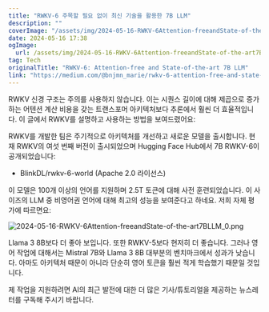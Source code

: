 ```yaml
---
title: "RWKV-6 주목할 필요 없이 최신 기술을 활용한 7B LLM"
description: ""
coverImage: "/assets/img/2024-05-16-RWKV-6Attention-freeandState-of-the-art7BLLM_0.png"
date: 2024-05-16 17:38
ogImage: 
  url: /assets/img/2024-05-16-RWKV-6Attention-freeandState-of-the-art7BLLM_0.png
tag: Tech
originalTitle: "RWKV-6: Attention-free and State-of-the-art 7B LLM"
link: "https://medium.com/@bnjmn_marie/rwkv-6-attention-free-and-state-of-the-art-7b-llm-320720df3c8c"
---
```



RWKV 신경 구조는 주의를 사용하지 않습니다. 이는 시퀀스 길이에 대해 제곱으로 증가하는 어텐션 계산 비용을 갖는 트랜스포머 아키텍처보다 추론에서 훨씬 더 효율적입니다. 이 글에서 RWKV를 설명하고 사용하는 방법을 보여드렸어요:

RWKV를 개발한 팀은 주기적으로 아키텍처를 개선하고 새로운 모델을 출시합니다. 현재 RWKV의 여섯 번째 버전이 출시되었으며 Hugging Face Hub에서 7B RWKV-6이 공개되었습니다:

- BlinkDL/rwkv-6-world (Apache 2.0 라이선스)

이 모델은 100개 이상의 언어를 지원하며 2.5T 토큰에 대해 사전 훈련되었습니다. 이 사이즈의 LLM 중 비영어권 언어에 대해 최고의 성능을 보여준다고 하네요. 저희 자체 평가에 따르면요:

<div class="content-ad"></div>

![2024-05-16-RWKV-6Attention-freeandState-of-the-art7BLLM_0.png](/assets/img/2024-05-16-RWKV-6Attention-freeandState-of-the-art7BLLM_0.png)

Llama 3 8B보다 더 좋아 보입니다. 또한 RWKV-5보다 현저히 더 좋습니다. 그러나 영어 작업에 대해서는 Mistral 7B와 Llama 3 8B 대부분의 벤치마크에서 성과가 낮습니다. 아마도 아키텍처 때문이 아니라 단순히 영어 토큰을 훨씬 적게 학습했기 때문일 것입니다.

제 작업을 지원하려면 AI의 최근 발전에 대한 더 많은 기사/튜토리얼을 제공하는 뉴스레터를 구독해 주시기 바랍니다.